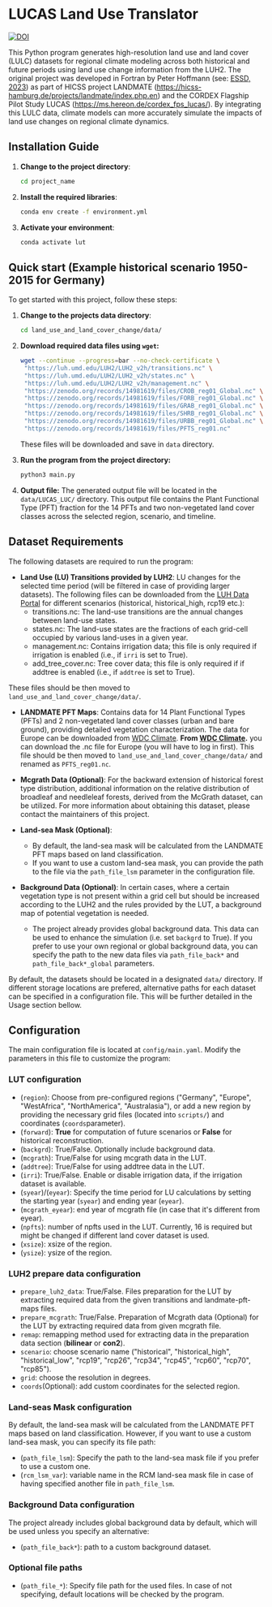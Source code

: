 # LUCAS Land Use Translator

[![DOI](https://zenodo.org/badge/DOI/10.5281/zenodo.15039127.svg)](https://doi.org/10.5281/zenodo.15039127)

This Python program generates high-resolution land use and land cover (LULC) datasets for regional climate modeling across both historical and future periods using land use change information from the LUH2. The original project was developed in Fortran by Peter Hoffmann (see: [ESSD, 2023](https://essd.copernicus.org/articles/15/3819/2023/)) as part of HICSS project LANDMATE (<https://hicss-hamburg.de/projects/landmate/index.php.en>) and the CORDEX Flagship Pilot Study LUCAS (<https://ms.hereon.de/cordex_fps_lucas/>). By integrating this LULC data, climate models can more accurately simulate the impacts of land use changes on regional climate dynamics.

## Installation Guide

1. **Change to the project directory**:

   ```bash
   cd project_name
   ```

2. **Install the required libraries**:

   ```bash
   conda env create -f environment.yml
   ```

3. **Activate your environment**:

   ```bash
   conda activate lut
   ```

## Quick start (Example historical scenario 1950-2015 for Germany)

To get started with this project, follow these steps:

1. **Change to the projects data directory**:

   ```bash
   cd land_use_and_land_cover_change/data/
   ```

2. **Download required data files using `wget`:**

   ```bash
   wget --continue --progress=bar --no-check-certificate \
    "https://luh.umd.edu/LUH2/LUH2_v2h/transitions.nc" \
    "https://luh.umd.edu/LUH2/LUH2_v2h/states.nc" \
    "https://luh.umd.edu/LUH2/LUH2_v2h/management.nc" \
    "https://zenodo.org/records/14981619/files/CROB_reg01_Global.nc" \
    "https://zenodo.org/records/14981619/files/FORB_reg01_Global.nc" \
    "https://zenodo.org/records/14981619/files/GRAB_reg01_Global.nc" \
    "https://zenodo.org/records/14981619/files/SHRB_reg01_Global.nc" \
    "https://zenodo.org/records/14981619/files/URBB_reg01_Global.nc" \
    "https://zenodo.org/records/14981619/files/PFTS_reg01.nc"
   ```

   These files will be downloaded and save in `data` directory.

3. **Run the program from the project directory:**

   ```bash
   python3 main.py
   ```

4. **Output file:** The generated output file will be located in the  `data/LUCAS_LUC/` directory. This output file contains the Plant Functional Type (PFT) fraction for the 14 PFTs and two non-vegetated land cover classes across the selected region, scenario, and timeline.

## Dataset Requirements

The following datasets are required to run the program:

- **Land Use (LU) Transitions provided by LUH2**: LU changes for the selected time period (will be filtered in case of providing larger datasets). The following files can be downloaded from the [LUH Data Portal](https://luh.umd.edu/data.shtml) for different scenarios (historical, historical_high, rcp19 etc.):
  - transitions.nc: The land-use transitions are the annual changes between land-use states.
  - states.nc: The land-use states are the fractions of each grid-cell occupied by various land-uses in a given year.
  - management.nc: Contains irrigation data; this file is only required if irrigation is enabled (i.e., if `irri` is set to True).
  - add_tree_cover.nc: Tree cover data; this file is only required if if addtree is enabled (i.e., if `addtree` is set to True).

These files should be then moved to `land_use_and_land_cover_change/data/`.

- **LANDMATE PFT Maps**: Contains data for 14 Plant Functional Types (PFTs) and 2 non-vegetated land cover classes (urban and bare ground), providing detailed vegetation characterization. The data for Europe can be downloaded from [WDC Climate](https://www.wdc-climate.de/ui/entry?acronym=LM_PFT_EUR_v1.1_afts). **From [WDC Climate](https://www.wdc-climate.de/ui/entry?acronym=LM_PFT_EUR_v1.1_afts).** you can download the .nc file for Europe (you will have to log in first). This file should be then moved to `land_use_and_land_cover_change/data/` and renamed as `PFTS_reg01.nc`.

- **Mcgrath Data (Optional)**: For the backward extension of historical forest type distribution, additional information on the relative distribution of broadleaf and needleleaf forests, derived from the McGrath dataset, can be utilized. For more information about obtaining this dataset, please contact the maintainers of this project.

- **Land-sea Mask (Optional)**:
  - By default, the land-sea mask will be calculated from the LANDMATE PFT maps based on land classification.
  - If you want to use a custom land-sea mask, you can provide the path to the file via the `path_file_lsm` parameter in the configuration file.
- **Background Data (Optional)**: In certain cases, where a certain vegetation type is not present within a grid cell but should be increased according to the LUH2 and the rules provided by the LUT, a background map of potential vegetation is needed.
  - The project already provides global background data. This data can be used to enhance the simulation (i.e. set `backgrd` to True). If you prefer to use your own regional or global background data, you can specify the path to the new data files via `path_file_back*` and `path_file_back*_global` parameters.

By default, the datasets should be located in a designated `data/` directory. If different storage locations are prefered, alternative paths for each dataset can be specified in a configuration file. This will be further detailed in the Usage section bellow.

## Configuration

The main configuration file is located at `config/main.yaml`. Modify the parameters in this file to customize the program:

### LUT configuration

- (`region`): Choose from pre-configured regions ("Germany", "Europe", "WestAfrica", "NorthAmerica", "Australasia"), or add a new region by providing the necessary grid files (located into `scripts/`) and coordinates (`coords`parameter).
- (`forward`): **True** for computation of future scenarios or **False** for historical reconstruction.
- (`backgrd`): True/False. Optionally include background data.
- (`mcgrath`): True/False for using mcgrath data in the LUT.
- (`addtree`): True/False for using addtree data in the LUT.
- (`irri`): True/False. Enable or disable irrigation data, if the irrigation dataset is available.
- (`syear`)/(`eyear`): Specify the time period for LU calculations by setting the starting year (`syear`) and ending year (`eyear`).
- (`mcgrath_eyear`): end year of mcgrath file (in case that it's different from eyear).
- (`npfts`): number of npfts used in the LUT. Currently, 16 is required but might be changed if different land cover dataset is used.
- (`xsize`): xsize of the region.
- (`ysize`): ysize of the region.

### LUH2 prepare data configuration

- `prepare_luh2_data`: True/False. Files preparation for the LUT by extracting required data from the given transitions and landmate-pft-maps files.
- `prepare_mcgrath`: True/False. Preparation of Mcgrath data (Optional) for the LUT by extracting required data from given mcgrath file.
- `remap`: remapping method used for extracting data in the preparation data section (**bilinear** or **con2**).
- `scenario`: choose scenario name ("historical", "historical_high", "historical_low", "rcp19", "rcp26", "rcp34", "rcp45", "rcp60", "rcp70", "rcp85").
- `grid`: choose the resolution in degrees.
- `coords`(Optional): add custom coordinates for the selected region.

### Land-seas Mask configuration

By default, the land-sea mask will be calculated from the LANDMATE PFT maps based on land classification. However, if you want to use a custom land-sea mask, you can specify its file path:

- (`path_file_lsm`): Specify the path to the land-sea mask file if you prefer to use a custom one.
- (`rcm_lsm_var`): variable name in the RCM land-sea mask file in case of having specified another file in `path_file_lsm`.

### Background Data configuration

The project already includes global background data by default, which will be used unless you specify an alternative:

- (`path_file_back*`): path to a custom background dataset.

### Optional file paths

- (`path_file_*`): Specify file path for the used files. In case of not specifying, default locations will be checked by the program.
